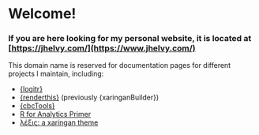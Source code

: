 # Welcome!

### If you are here looking for my personal website, it is located at [https://jhelvy.com/](https://www.jhelvy.com/)

This domain name is reserved for documentation pages for different projects I maintain, including:

- [{logitr}](https://jhelvy.github.io/logitr/)
- [{renderthis}](https://jhelvy.github.io/renderthis/) (previously {xaringanBuilder})
- [{cbcTools}](https://jhelvy.github.io/cbcTools/)
- [R for Analytics Primer](https://jhelvy.github.io/r4aPrimer/)
- [λέξις: a xaringan theme](https://jhelvy.github.io/lexis/)
